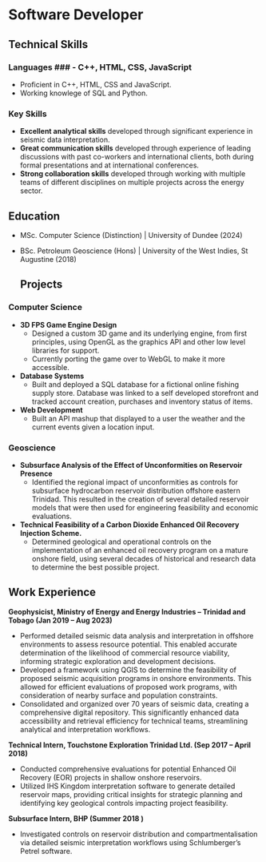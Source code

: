 # Software Developer
## Technical Skills
### Languages ### - C++, HTML, CSS, JavaScript
- Proficient in C++, HTML, CSS and JavaScript.
- Working knowlege of SQL and Python.
    
  
### Key Skills 
- **Excellent analytical skills** developed through significant experience in seismic data interpretation. 
- **Great communication skills** developed through experience of leading discussions with past co-workers and international clients, both during formal presentations and at international conferences.
- **Strong collaboration skills** developed through working with multiple teams of different disciplines on multiple projects across the energy sector.

## Education
- MSc. Computer Science (Distinction)  | University of Dundee (2024)
- BSc. Petroleum Geoscience (Hons)     | University of the West Indies, St Augustine (2018)

  ## Projects
### Computer Science
- **3D FPS Game Engine Design**
  - Designed a custom 3D game and its underlying engine, from first principles, using OpenGL as the graphics API and other low level libraries for support.
  - Currently porting the game over to WebGL to make it more accessible.
- **Database Systems**
  - Built and deployed a SQL database for a fictional online fishing supply store. Database was linked to a self developed storefront and tracked account creation, purchases and inventory status of items.
- **Web Development**
  - Built an API mashup that displayed to a user the weather and the current events given a location input. 

### Geoscience
- **Subsurface Analysis of the Effect of Unconformities on Reservoir Presence**
  - Identified the regional impact of unconformities as controls for subsurface hydrocarbon reservoir distribution offshore eastern Trinidad. This resulted in the creation of several detailed reservoir models that were then used for engineering feasibility and economic evaluations.
- **Technical Feasibility of a Carbon Dioxide Enhanced Oil Recovery Injection Scheme.**
  - Determined geological and operational controls on the implementation of an enhanced oil recovery program on a mature onshore field, using several decades of historical and research data to determine the best possible project.

## Work Experience
**Geophysicist, Ministry of Energy and Energy Industries – Trinidad and Tobago (Jan 2019 – Aug 2023)**
-	Performed detailed seismic data analysis and interpretation in offshore environments to assess resource potential. This enabled accurate determination of the likelihood of commercial resource viability, informing strategic exploration and development decisions.
- Developed a framework using QGIS to determine the feasibility of proposed seismic acquisition programs in onshore environments. This allowed for efficient evaluations of proposed work programs, with consideration of nearby surface and population constraints.
- Consolidated and organized over 70 years of seismic data, creating a comprehensive digital repository. This significantly enhanced data accessibility and retrieval efficiency for technical teams, streamlining analytical and interpretation workflows.

**Technical Intern, Touchstone Exploration Trinidad Ltd. (Sep 2017 – April 2018)**
-	Conducted comprehensive evaluations for potential Enhanced Oil Recovery (EOR) projects in shallow onshore reservoirs.
-	Utilized IHS Kingdom interpretation software to generate detailed reservoir maps, providing critical insights for strategic planning and identifying key geological controls impacting project feasibility.

**Subsurface Intern, BHP (Summer 2018	)**
- Investigated controls on reservoir distribution and compartmentalisation via detailed seismic interpretation workflows using Schlumberger’s Petrel software. 

